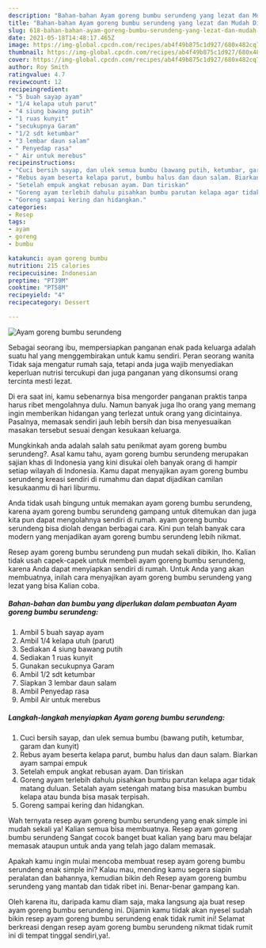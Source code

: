 ```yaml
---
description: "Bahan-bahan Ayam goreng bumbu serundeng yang lezat dan Mudah Dibuat"
title: "Bahan-bahan Ayam goreng bumbu serundeng yang lezat dan Mudah Dibuat"
slug: 618-bahan-bahan-ayam-goreng-bumbu-serundeng-yang-lezat-dan-mudah-dibuat
date: 2021-05-18T14:48:17.465Z
image: https://img-global.cpcdn.com/recipes/ab4f49b875c1d927/680x482cq70/ayam-goreng-bumbu-serundeng-foto-resep-utama.jpg
thumbnail: https://img-global.cpcdn.com/recipes/ab4f49b875c1d927/680x482cq70/ayam-goreng-bumbu-serundeng-foto-resep-utama.jpg
cover: https://img-global.cpcdn.com/recipes/ab4f49b875c1d927/680x482cq70/ayam-goreng-bumbu-serundeng-foto-resep-utama.jpg
author: Roy Smith
ratingvalue: 4.7
reviewcount: 12
recipeingredient:
- "5 buah sayap ayam"
- "1/4 kelapa utuh parut"
- "4 siung bawang putih"
- "1 ruas kunyit"
- "secukupnya Garam"
- "1/2 sdt ketumbar"
- "3 lembar daun salam"
- " Penyedap rasa"
- " Air untuk merebus"
recipeinstructions:
- "Cuci bersih sayap, dan ulek semua bumbu (bawang putih, ketumbar, garam dan kunyit)"
- "Rebus ayam beserta kelapa parut, bumbu halus dan daun salam. Biarkan ayam sampai empuk"
- "Setelah empuk angkat rebusan ayam. Dan tiriskan"
- "Goreng ayam terlebih dahulu pisahkan bumbu parutan kelapa agar tidak matang duluan. Setalah ayam setengah matang bisa masukan bumbu kelapa atau bunda bisa masak terpisah."
- "Goreng sampai kering dan hidangkan."
categories:
- Resep
tags:
- ayam
- goreng
- bumbu

katakunci: ayam goreng bumbu 
nutrition: 215 calories
recipecuisine: Indonesian
preptime: "PT39M"
cooktime: "PT58M"
recipeyield: "4"
recipecategory: Dessert

---
```



![Ayam goreng bumbu serundeng](https://img-global.cpcdn.com/recipes/ab4f49b875c1d927/680x482cq70/ayam-goreng-bumbu-serundeng-foto-resep-utama.jpg)

Sebagai seorang ibu, mempersiapkan panganan enak pada keluarga adalah suatu hal yang menggembirakan untuk kamu sendiri. Peran seorang  wanita Tidak saja mengatur rumah saja, tetapi anda juga wajib menyediakan keperluan nutrisi tercukupi dan juga panganan yang dikonsumsi orang tercinta mesti lezat.

Di era  saat ini, kamu sebenarnya bisa mengorder panganan praktis tanpa harus ribet mengolahnya dulu. Namun banyak juga lho orang yang memang ingin memberikan hidangan yang terlezat untuk orang yang dicintainya. Pasalnya, memasak sendiri jauh lebih bersih dan bisa menyesuaikan masakan tersebut sesuai dengan kesukaan keluarga. 



Mungkinkah anda adalah salah satu penikmat ayam goreng bumbu serundeng?. Asal kamu tahu, ayam goreng bumbu serundeng merupakan sajian khas di Indonesia yang kini disukai oleh banyak orang di hampir setiap wilayah di Indonesia. Kamu dapat menyajikan ayam goreng bumbu serundeng kreasi sendiri di rumahmu dan dapat dijadikan camilan kesukaanmu di hari liburmu.

Anda tidak usah bingung untuk memakan ayam goreng bumbu serundeng, karena ayam goreng bumbu serundeng gampang untuk ditemukan dan juga kita pun dapat mengolahnya sendiri di rumah. ayam goreng bumbu serundeng bisa diolah dengan berbagai cara. Kini pun telah banyak cara modern yang menjadikan ayam goreng bumbu serundeng lebih nikmat.

Resep ayam goreng bumbu serundeng pun mudah sekali dibikin, lho. Kalian tidak usah capek-capek untuk membeli ayam goreng bumbu serundeng, karena Anda dapat menyiapkan sendiri di rumah. Untuk Anda yang akan membuatnya, inilah cara menyajikan ayam goreng bumbu serundeng yang lezat yang bisa Kalian coba.

<!--inarticleads1-->

##### Bahan-bahan dan bumbu yang diperlukan dalam pembuatan Ayam goreng bumbu serundeng:

1. Ambil 5 buah sayap ayam
1. Ambil 1/4 kelapa utuh (parut)
1. Sediakan 4 siung bawang putih
1. Sediakan 1 ruas kunyit
1. Gunakan secukupnya Garam
1. Ambil 1/2 sdt ketumbar
1. Siapkan 3 lembar daun salam
1. Ambil  Penyedap rasa
1. Ambil  Air untuk merebus




<!--inarticleads2-->

##### Langkah-langkah menyiapkan Ayam goreng bumbu serundeng:

1. Cuci bersih sayap, dan ulek semua bumbu (bawang putih, ketumbar, garam dan kunyit)
1. Rebus ayam beserta kelapa parut, bumbu halus dan daun salam. Biarkan ayam sampai empuk
1. Setelah empuk angkat rebusan ayam. Dan tiriskan
1. Goreng ayam terlebih dahulu pisahkan bumbu parutan kelapa agar tidak matang duluan. Setalah ayam setengah matang bisa masukan bumbu kelapa atau bunda bisa masak terpisah.
1. Goreng sampai kering dan hidangkan.




Wah ternyata resep ayam goreng bumbu serundeng yang enak simple ini mudah sekali ya! Kalian semua bisa membuatnya. Resep ayam goreng bumbu serundeng Sangat cocok banget buat kalian yang baru mau belajar memasak ataupun untuk anda yang telah jago dalam memasak.

Apakah kamu ingin mulai mencoba membuat resep ayam goreng bumbu serundeng enak simple ini? Kalau mau, mending kamu segera siapin peralatan dan bahannya, kemudian bikin deh Resep ayam goreng bumbu serundeng yang mantab dan tidak ribet ini. Benar-benar gampang kan. 

Oleh karena itu, daripada kamu diam saja, maka langsung aja buat resep ayam goreng bumbu serundeng ini. Dijamin kamu tiidak akan nyesel sudah bikin resep ayam goreng bumbu serundeng enak tidak rumit ini! Selamat berkreasi dengan resep ayam goreng bumbu serundeng nikmat tidak rumit ini di tempat tinggal sendiri,ya!.

